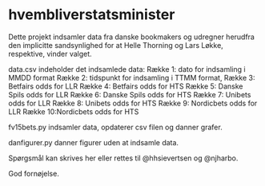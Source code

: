 # hvembliverstatsminister

Dette projekt indsamler data fra danske bookmakers og udregner herudfra den implicitte sandsynlighed for at Helle Thorning og Lars Løkke, respektive, vinder valget.

data.csv indeholder det indsamlede data: 
Række 1: dato for indsamling i MMDD format
Række 2: tidspunkt for indsamling i TTMM format, 
Række 3: Betfairs odds for LLR
Række 4: Betfairs odds for HTS
Række 5: Danske Spils odds for LLR
Række 6: Danske Spils odds for HTS
Række 7: Unibets odds for LLR
Række 8: Unibets odds for HTS
Række 9: Nordicbets odds for LLR
Række 10:Nordicbets odds for HTS

fv15bets.py indsamler data, opdaterer csv filen og danner grafer.

danfigurer.py danner figurer uden at indsamle data.

Spørgsmål kan skrives her eller rettes til @hhsievertsen og @njharbo.

God fornøjelse.

